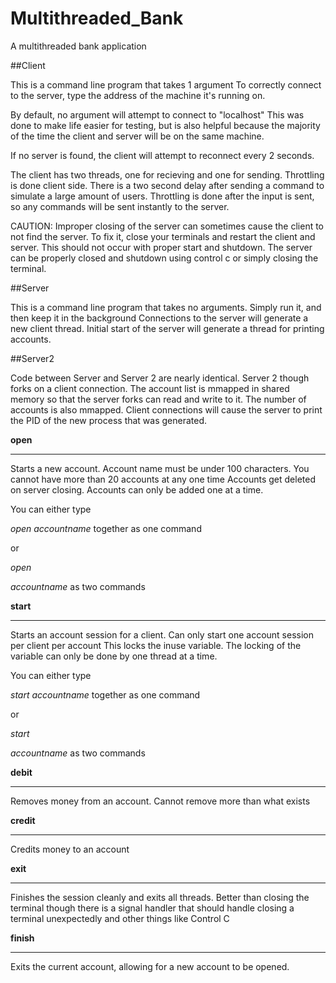 # Multithreaded_Bank
A multithreaded bank application

##Client

This is a command line program that takes 1 argument
To correctly connect to the server, type the address of the machine 
it's running on. 

By default, no argument will attempt to connect to "localhost"
This was done to make life easier for testing, but is also helpful because the majority of the time the client
and server will be on the same machine.

If no server is found, the client will attempt to reconnect every 2 seconds.

The client has two threads, one for recieving and one for sending.
Throttling is done client side. There is a two second delay after sending a command to simulate a large amount of users. 
Throttling is done after the input is sent, so any commands will be sent instantly to the server. 

CAUTION: Improper closing of the server can sometimes cause the client to not find the server. To fix it, close your terminals and restart the client and server. This should not occur with proper start and shutdown. The server can be properly closed and shutdown using control c or simply closing the terminal. 

##Server

This is a command line program that takes no arguments. Simply run it, and then keep it in the background
Connections to the server will generate a new client thread.
Initial start of the server will generate a thread for printing accounts.

##Server2

Code between Server and Server 2 are nearly identical. Server 2 though forks on a client connection. 
The account list is mmapped in shared memory so that the server forks can read and write to it.
The number of accounts is also mmapped.
Client connections will cause the server to print the PID of the new process that was generated.


**open**

------------------------------------------
Starts a new account. Account name must be under 100 characters. You cannot have more than 20 accounts at any one time
Accounts get deleted on server closing. Accounts can only be added one at a time.

You can either type 

*open accountname* together as one command

or

*open*

*accountname*  as two commands


**start**

--------------------------------------
Starts an account session for a client. Can only start one account session per client per account
This locks the inuse variable. The locking of the variable can only be done by one thread at a time.

You can either type 

*start accountname* together as one command

or

*start*

*accountname*  as two commands


**debit**

---------------------------------------
Removes money from an account.
Cannot remove more than what exists

**credit**

----------------------------------------
Credits money to an account

**exit**

---------------------------------------
Finishes the session cleanly and exits all threads. Better than closing the terminal though
there is a signal handler that should handle closing a terminal unexpectedly and other things like Control C


**finish**

---------------------------------------
Exits the current account, allowing for a new account to be opened.
